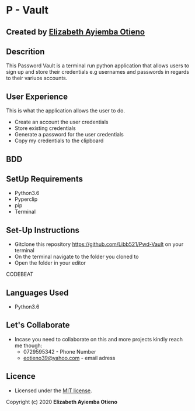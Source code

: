 # P - Vault
## Created by [Elizabeth Ayiemba Otieno](https://github.com/Libb521/Pwd-Vault)

## Descrition
This Password Vault is a terminal run python application that allows users to sign up and store their credentials e.g usernames and passwords in regards to their variuos accounts.

## User Experience
This is what the application allows the user to do.

* Create an account the user credentials
* Store existing credentials
* Generate a password for the user credentials
* Copy my credentials to the clipboard

## BDD

## SetUp Requirements
* Python3.6
* Pyperclip
* pip 
* Terminal

## Set-Up Instructions
* Gitclone this repository https://github.com/Libb521/Pwd-Vault on your terminal
* On the terminal navigate to the folder you cloned to
* Open the folder in your editor

CODEBEAT

## Languages Used
* Python3.6

## Let's Collaborate
- Incase you need to collaborate on this and more projects kindly reach me though:
    * 0729595342 - Phone Number
    * eotieno39@yahoo.com - email adress

## Licence
- Licensed under the  [MIT license](LICENSE).

Copyright (c) 2020 **Elizabeth Ayiemba Otieno**


